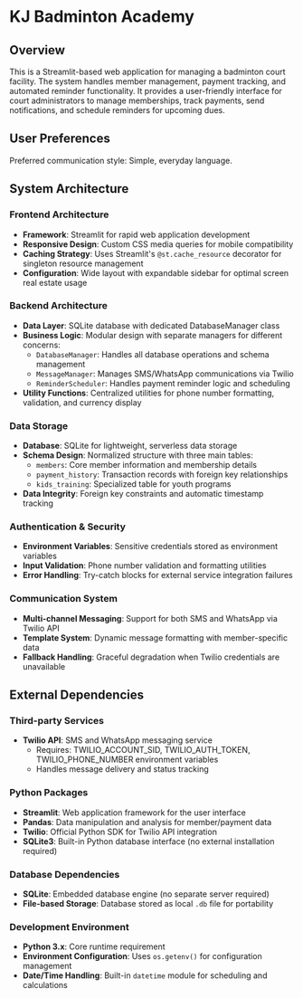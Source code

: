 # KJ Badminton Academy

## Overview

This is a Streamlit-based web application for managing a badminton court facility. The system handles member management, payment tracking, and automated reminder functionality. It provides a user-friendly interface for court administrators to manage memberships, track payments, send notifications, and schedule reminders for upcoming dues.

## User Preferences

Preferred communication style: Simple, everyday language.

## System Architecture

### Frontend Architecture
- **Framework**: Streamlit for rapid web application development
- **Responsive Design**: Custom CSS media queries for mobile compatibility
- **Caching Strategy**: Uses Streamlit's `@st.cache_resource` decorator for singleton resource management
- **Configuration**: Wide layout with expandable sidebar for optimal screen real estate usage

### Backend Architecture
- **Data Layer**: SQLite database with dedicated DatabaseManager class
- **Business Logic**: Modular design with separate managers for different concerns:
  - `DatabaseManager`: Handles all database operations and schema management
  - `MessageManager`: Manages SMS/WhatsApp communications via Twilio
  - `ReminderScheduler`: Handles payment reminder logic and scheduling
- **Utility Functions**: Centralized utilities for phone number formatting, validation, and currency display

### Data Storage
- **Database**: SQLite for lightweight, serverless data storage
- **Schema Design**: Normalized structure with three main tables:
  - `members`: Core member information and membership details
  - `payment_history`: Transaction records with foreign key relationships
  - `kids_training`: Specialized table for youth programs
- **Data Integrity**: Foreign key constraints and automatic timestamp tracking

### Authentication & Security
- **Environment Variables**: Sensitive credentials stored as environment variables
- **Input Validation**: Phone number validation and formatting utilities
- **Error Handling**: Try-catch blocks for external service integration failures

### Communication System
- **Multi-channel Messaging**: Support for both SMS and WhatsApp via Twilio API
- **Template System**: Dynamic message formatting with member-specific data
- **Fallback Handling**: Graceful degradation when Twilio credentials are unavailable

## External Dependencies

### Third-party Services
- **Twilio API**: SMS and WhatsApp messaging service
  - Requires: TWILIO_ACCOUNT_SID, TWILIO_AUTH_TOKEN, TWILIO_PHONE_NUMBER environment variables
  - Handles message delivery and status tracking

### Python Packages
- **Streamlit**: Web application framework for the user interface
- **Pandas**: Data manipulation and analysis for member/payment data
- **Twilio**: Official Python SDK for Twilio API integration
- **SQLite3**: Built-in Python database interface (no external installation required)

### Database Dependencies
- **SQLite**: Embedded database engine (no separate server required)
- **File-based Storage**: Database stored as local `.db` file for portability

### Development Environment
- **Python 3.x**: Core runtime requirement
- **Environment Configuration**: Uses `os.getenv()` for configuration management
- **Date/Time Handling**: Built-in `datetime` module for scheduling and calculations
